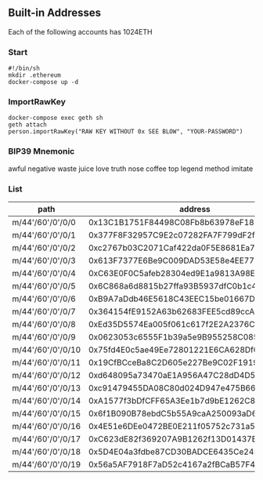 ## Built-in Addresses

Each of the following accounts has 1024ETH

### Start

```shell
#!/bin/sh
mkdir .ethereum
docker-compose up -d
```

### ImportRawKey

```shell
docker-compose exec geth sh
geth attach
person.importRawKey("RAW KEY WITHOUT 0x SEE BLOW", "YOUR-PASSWORD")
```

### BIP39 Mnemonic

awful negative waste juice love truth nose coffee top legend method imitate

### List

| path              | address                                    | public key                                                           | private key                                                        |
| ----------------- | ------------------------------------------ | -------------------------------------------------------------------- | ------------------------------------------------------------------ |
| m/44'/60'/0'/0/0  | 0x13C1B1751F84498C08Fb8b63978eF1857Bc4fBbC | 0x03980e92169ceb47a6b715413184f70ec765226a549bffc9eecb06a28ab3aa4db3 | 0x70f04852e5a64654d0af2d5af418e69c9d677ae974f5eec0a6496f0f2b74d2d3 |
| m/44'/60'/0'/0/1  | 0x377F8F32957C9E2c07282FA7F799dF2f95Fe0B34 | 0x03c8836d4970cbf7ff737df2b51efb8975985f0b6759f3f0f2ed82b51db8f987d9 | 0x5d8f8d53ffcc0755dec6d7b6cfc6b00c0112a1fd865c1ddc8ad2627ae2efc6a4 |
| m/44'/60'/0'/0/2  | 0xc2767b03C2071Caf422da0F5E8681Ea7dE3E99D5 | 0x03c9506cea914582e429c1405cb63c1f4cb7b1e32562de16e23d7559bbde7bcbfd | 0x23c8e3845a8097be824a68b304d96cdfcfec085654b27773cb32088b2904001b |
| m/44'/60'/0'/0/3  | 0x613F7377E6Be9C009DAD53E58e4EE7783CCB2521 | 0x02b93457e09160e81ab5fb53416ed155e3d54230371abd0015e45adafbecedc525 | 0xc93dcb3f0e171ca5deb2ee76308bad2645d18a44fe112110c59493705223f8d5 |
| m/44'/60'/0'/0/4  | 0xC63E0F0C5afeb28304ed9E1a9813A98E40E78c62 | 0x02c327539d9247864de88d305be3f39c8755fb3d5d19cacbc7b6c919d35e3dbe8e | 0x69d32faea08376b00b1f108e009d41e69ceea92c6e6062e8610be82843cfb17d |
| m/44'/60'/0'/0/5  | 0x6C868a6d8815b27ffa93B5937dfC0b1c4Cbe7a7f | 0x0396473b8b071bef04b21e2550d91d3afa0fe108cf734145f8541fd948ee249e20 | 0x628ceb0112549e6352b85e319dfd1390c9c3073cc9515dddb88d1d1a90b7b4a3 |
| m/44'/60'/0'/0/6  | 0xB9A7aDdb46E5618C43EEC15be01667Df07B9d45f | 0x0376df45b127ec23197f9a8757d8f4f91126ffb2f3ba396f0e1f3a1c8fd2f1e562 | 0x31f4084f06b721a7220d5c4a2a0bdf3ec1368142e0723668a60b1daaaab0001b |
| m/44'/60'/0'/0/7  | 0x364154fE9152A63b62683FEE5cd89ccAc3D02a17 | 0x02d0a507140fa944a940e74f5ec89c2bfc1bad9929cad478d94c0004f78ccb4c74 | 0x32cfca5863f4c21f1f5f3c016e74ef445eea4523561d7141a570950940984229 |
| m/44'/60'/0'/0/8  | 0xEd35D5574Ea005f061c617f2E2A2376Cc961b3a2 | 0x025ccf49d179c5a228ec5964fa82cf5dfb2e6762768aa35b71854e866fb1c75201 | 0xe1613517f66b9fafad026f42852b92c595bdfe692bc1da68f17feacea3ff4e41 |
| m/44'/60'/0'/0/9  | 0x0623053c6555F1b39a5e9B955258C08549A2fb1B | 0x036a00c16e52f61fd897a4247df16a54b3a850452e6d1d85742e15000ab7db645d | 0xe03a2ca7cd6ac1c5f08223ae7dab497bb3baa065998519284279d6795b9f9ae8 |
| m/44'/60'/0'/0/10 | 0x75fd4E0c5ae49Ee72801221E6CA628Df08264415 | 0x026aebc023b631386786c3c058645f9d989c04c0c9219efbef4af71d6ed4eed39d | 0xf2f077e2c930bdcfe5b8632a6060201d603b821496a4930478bedad0dce614c3 |
| m/44'/60'/0'/0/11 | 0x19CfBCceBa8C2D605e227Be9C02F191914ff9903 | 0x028ec9ce13804f44a210b2aa760a889d1f2c31373422e1a6dbb5a59f8f9235bd67 | 0x226805c03c6a8d58a23ed8c85050e669ebbe07be5020dd9397a015d5cfd2617a |
| m/44'/60'/0'/0/12 | 0xd648095a73470aE1A956A47C28dD4D5a7710442F | 0x034d63b6f00c6fa1d8596d8caec6e3fa1087e065b77a8be42c3b956991473c5051 | 0x721e11a8b76493285a02600ca7f21ed562c57e2c456735cc9aded0d05345510c |
| m/44'/60'/0'/0/13 | 0xc91479455DA08C80d024D947e475B66c9972Acd3 | 0x0246f1968c626f6dc4ce0e43b8ddfea9bb178b0dc4bc143d3300611c92bda012ed | 0x17e25317a3caa36708e8e8bbe8dd9f7d1005f12c1916118bd4d509559c921ec1 |
| m/44'/60'/0'/0/14 | 0xA1577f3bDfCFF65A3Ee1b7d9bE1262C85FE7aD00 | 0x020085e3fa892a87228e4e229fd265e4ef45dde13d9934cba63e732adc423b01fc | 0x7ee356717f4b1416697bac9e96f19fb3211da877e062a945f67e828807627c03 |
| m/44'/60'/0'/0/15 | 0x6f1B090B78ebdC5b55A9caA250093aD6f309b90E | 0x025ed0b626595ef52eba10cdec186c3e75b148bd97d630de68d955ec5907a859ab | 0xa8124a98f14310eb96c18491567f44aecea55907303e4ea25f5217d378b94b20 |
| m/44'/60'/0'/0/16 | 0x4E51e6DEe0472BE0E211f05752c731a5661023Dd | 0x0286ed07927deb1067b7646c48a637d90a259144470117d3d78933500a9bfe856d | 0xe6bad29a4b6822eb5ca4734da9a1b3155fa642b4b91191c213e799b15ae9b1de |
| m/44'/60'/0'/0/17 | 0xC623dE82f369207A9B1262f13D01437B90C68069 | 0x02fea7f1f0375816ac5b9e7aa22a1ac9afd83d472502f8709e638ade1c233d0369 | 0xc38f2a9d963749cddf9b48e3ade52b7353e13ee6674746ff4d57fd8de500e38b |
| m/44'/60'/0'/0/18 | 0x5D4E04a3fdbe87CD30BADCE6435Ce2456E4C430a | 0x035f3082fb68483a6059d0679fefc062c61bf99643e4c0879933338ee82ad98802 | 0x3ebfe5cbd91ac3a823ad5088aeafc14b5e376b13ae854bec2c4a7f9616a14835 |
| m/44'/60'/0'/0/19 | 0x56a5AF7918F7aD52c4167a2fBCaB57F4BC938b13 | 0x02650575c25b80df3796f894b1d44a58d3bb5fa441672b68137b05bc6f4555e56c | 0xf51428344c5993b3e5571a50e7856cf8db9ab49cc7cb7a49a0ccd1a4be7e59d7 |
